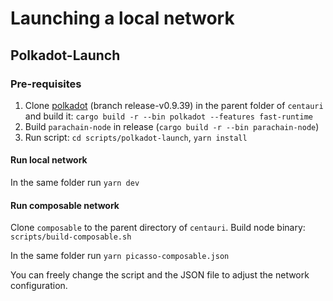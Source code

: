 # Launching a local network

## Polkadot-Launch

### Pre-requisites

1. Clone [polkadot](https://github.com/paritytech/polkadot) (branch release-v0.9.39) in the parent folder of `centauri` 
   and build it: `cargo build -r --bin polkadot --features fast-runtime`
2. Build `parachain-node` in release (`cargo build -r --bin parachain-node`)
3. Run script: `cd scripts/polkadot-launch`, `yarn install`

#### Run local network

In the same folder run `yarn dev`

#### Run composable network

Clone `composable` to the parent directory of `centauri`. Build node binary: `scripts/build-composable.sh`

In the same folder run `yarn picasso-composable.json`

You can freely change the script and the JSON file to adjust the network configuration.

